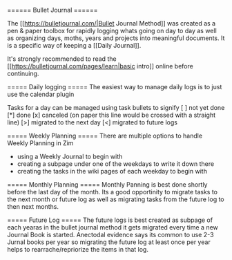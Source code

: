 ====== Bullet Journal ======

The [[https://bulletjournal.com/|Bullet Journal Method]] was created as a pen & paper toolbox for rapidly logging whats going on day to day as well as organizing days, moths, years  and projects into meaningful documents. It is a specific way of keeping a [[Daily Journal]].

It's strongly recommended to read the [[https://bulletjournal.com/pages/learn|basic intro]] online before continuing.


===== Daily logging =====
The easiest way to manage daily logs is to just use the calendar plugin

Tasks for a day can be managed using task bullets to signify
[ ] not yet done
[*] done
[x] canceled (on paper this line would be crossed with a straight line)
[>] migrated to the next day
[<] migrated to future logs

===== Weekly Planning =====
There are multiple options to handle Weekly Planning in Zim
* using a Weekly Journal to begin with
* creating a subpage under one of the weekdays to write it down there
* creating the tasks in the wiki pages of each weekday to begin with

===== Monthly Planning =====
Monthly Panning is best done shortly before the last day of the month.
Its a good opportinity to migrate tasks to the next month or future log as well as migrating tasks from the future log to then next months.


===== Future Log =====
The future logs is best created as subpage of each yearas in the bullet journal method it gets migrated every time a new Journal Book is started.
Anectodal evidence says its common to use 2-3 Jurnal books per year so migrating the future log at least once per year helps to rearrache/repriorize the items in that log.

